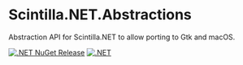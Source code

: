 # Scintilla.NET.Abstractions
Abstraction API for Scintilla.NET to allow porting to Gtk and macOS.

[![.NET NuGet Release](https://github.com/VPKSoft/Scintilla.NET.Abstractions/actions/workflows/nuget_release.yml/badge.svg)](https://github.com/VPKSoft/Scintilla.NET.Abstractions/actions/workflows/nuget_release.yml) [![.NET](https://github.com/VPKSoft/Scintilla.NET.Abstractions/actions/workflows/dotnet.yml/badge.svg)](https://github.com/VPKSoft/Scintilla.NET.Abstractions/actions/workflows/dotnet.yml)
